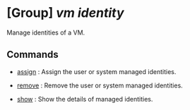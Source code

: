 # [Group] _vm identity_

Manage identities of a VM.

## Commands

- [assign](/Commands/vm/identity/_assign.md)
: Assign the user or system managed identities.

- [remove](/Commands/vm/identity/_remove.md)
: Remove the user or system managed identities.

- [show](/Commands/vm/identity/_show.md)
: Show the details of managed identities.
